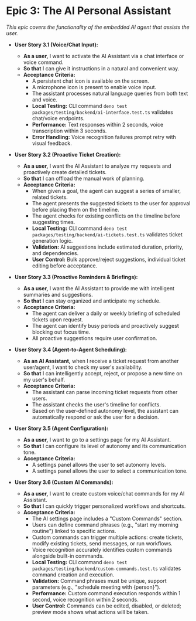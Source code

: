 # **Epic 3: The AI Personal Assistant**
*This epic covers the functionality of the embedded AI agent that assists the user.*

*   **User Story 3.1 (Voice/Chat Input):**
    *   **As a user,** I want to activate the AI Assistant via a chat interface or voice command.
    *   **So that** I can give it instructions in a natural and convenient way.
    *   **Acceptance Criteria:**
        *   A persistent chat icon is available on the screen.
        *   A microphone icon is present to enable voice input.
        *   The assistant processes natural language queries from both text and voice.
        *   **Local Testing:** CLI command `deno test packages/testing/backend/ai-interface.test.ts` validates chat/voice endpoints.
        *   **Performance:** Text responses within 2 seconds, voice transcription within 3 seconds.
        *   **Error Handling:** Voice recognition failures prompt retry with visual feedback.

*   **User Story 3.2 (Proactive Ticket Creation):**
    *   **As a user,** I want the AI Assistant to analyze my requests and proactively create detailed tickets.
    *   **So that** I can offload the manual work of planning.
    *   **Acceptance Criteria:**
        *   When given a goal, the agent can suggest a series of smaller, related tickets.
        *   The agent presents the suggested tickets to the user for approval before placing them on the timeline.
        *   The agent checks for existing conflicts on the timeline before suggesting times.
        *   **Local Testing:** CLI command `deno test packages/testing/backend/ai-tickets.test.ts` validates ticket generation logic.
        *   **Validation:** AI suggestions include estimated duration, priority, and dependencies.
        *   **User Control:** Bulk approve/reject suggestions, individual ticket editing before acceptance.

*   **User Story 3.3 (Proactive Reminders & Briefings):**
    *   **As a user,** I want the AI Assistant to provide me with intelligent summaries and suggestions.
    *   **So that** I can stay organized and anticipate my schedule.
    *   **Acceptance Criteria:**
        *   The agent can deliver a daily or weekly briefing of scheduled tickets upon request.
        *   The agent can identify busy periods and proactively suggest blocking out focus time.
        *   All proactive suggestions require user confirmation.

*   **User Story 3.4 (Agent-to-Agent Scheduling):**
    *   **As an AI Assistant,** when I receive a ticket request from another user/agent, I want to check my user's availability.
    *   **So that** I can intelligently accept, reject, or propose a new time on my user's behalf.
    *   **Acceptance Criteria:**
        *   The assistant can parse incoming ticket requests from other users.
        *   The assistant checks the user's timeline for conflicts.
        *   Based on the user-defined autonomy level, the assistant can automatically respond or ask the user for a decision.

*   **User Story 3.5 (Agent Configuration):**
    *   **As a user,** I want to go to a settings page for my AI Assistant.
    *   **So that** I can configure its level of autonomy and its communication tone.
    *   **Acceptance Criteria:**
        *   A settings panel allows the user to set autonomy levels.
        *   A settings panel allows the user to select a communication tone.

*   **User Story 3.6 (Custom AI Commands):**
    *   **As a user,** I want to create custom voice/chat commands for my AI Assistant.
    *   **So that** I can quickly trigger personalized workflows and shortcuts.
    *   **Acceptance Criteria:**
        *   The AI settings page includes a "Custom Commands" section.
        *   Users can define command phrases (e.g., "start my morning routine") linked to specific actions.
        *   Custom commands can trigger multiple actions: create tickets, modify existing tickets, send messages, or run workflows.
        *   Voice recognition accurately identifies custom commands alongside built-in commands.
        *   **Local Testing:** CLI command `deno test packages/testing/backend/custom-commands.test.ts` validates command creation and execution.
        *   **Validation:** Command phrases must be unique, support parameters (e.g., "schedule meeting with {person}").
        *   **Performance:** Custom command execution responds within 1 second, voice recognition within 2 seconds.
        *   **User Control:** Commands can be edited, disabled, or deleted; preview mode shows what actions will be taken.
